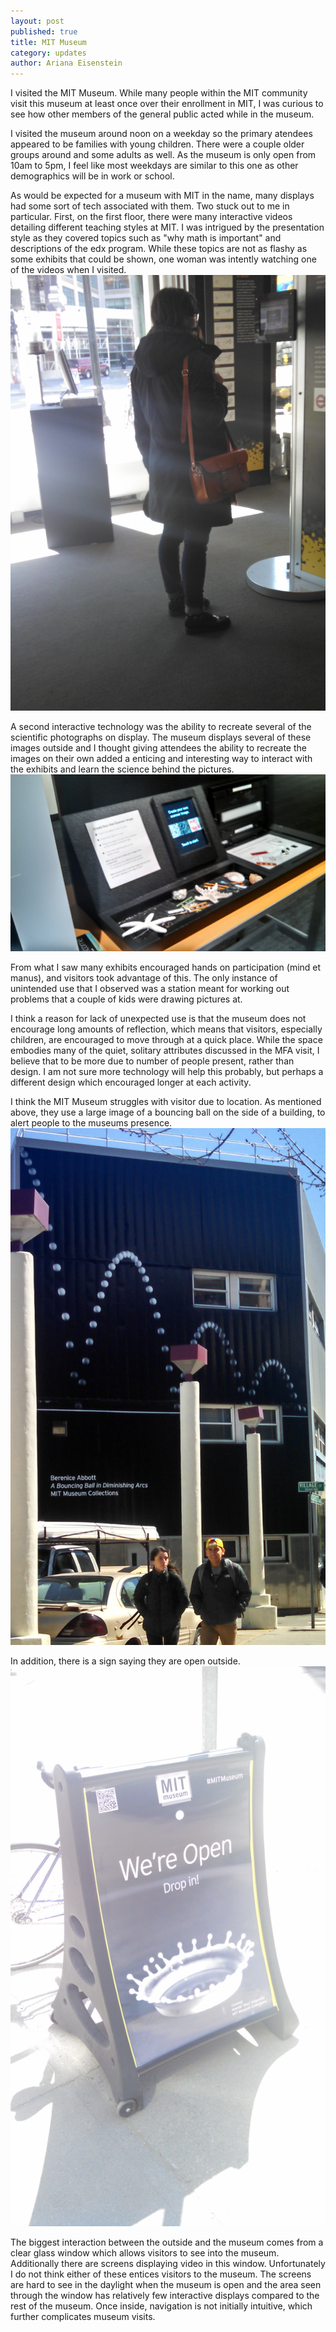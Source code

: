 ```yaml
---
layout: post
published: true
title: MIT Museum
category: updates
author: Ariana Eisenstein
---
```


I visited the MIT Museum. While many people within the MIT community visit this museum at least once over their enrollment in MIT, I was curious to see how other members of the general public acted while in the museum.

I visited the museum around noon on a weekday so the primary atendees appeared to be families with young children. There were a couple older groups around and some adults as well. As the museum is only open from 10am to 5pm, I feel like most weekdays are similar to this one as other demographics will be in work or school.

As would be expected for a museum with MIT in the name, many displays had some sort of tech associated with them. Two stuck out to me in particular. First, on the first floor, there were many interactive videos detailing different teaching styles at MIT. I was intrigued by the presentation style as they covered topics such as "why math is important" and descriptions of the edx program. While these topics are not as flashy as some exhibits that could be shown, one woman was intently watching one of the videos when I visited.
![intentlyWatching.jpg](/assets/intentlyWatching.jpg)

A second interactive technology was the ability to recreate several of the scientific photographs on display. The museum displays several of these images outside and I thought giving attendees the ability to recreate the images on their own added a enticing and interesting way to interact with the exhibits and learn the science behind the pictures.
![createYourOwn.jpg](/assets/createYourOwn.jpg)

From what I saw many exhibits encouraged hands on participation (mind et manus), and visitors took advantage of this. The only instance of unintended use that I observed was a station meant for working out problems that a couple of kids were drawing pictures at. 

I think a reason for lack of unexpected use is that the museum does not encourage long amounts of reflection, which means that visitors, especially children, are encouraged to move through at a quick place. While the space embodies many of the quiet, solitary attributes discussed in the MFA visit, I believe that to be more due to number of people present, rather than design. I am not sure more technology will help this probably, but perhaps a different design which encouraged longer at each activity.

I think the MIT Museum struggles with visitor due to location. As mentioned above, they use a large image of a bouncing ball on the side of a building, to alert people to the museums presence. 
![bounce.jpg](/assets/bounce.jpg)

In addition, there is a sign saying they are open outside. 
![open.jpg](/assets/open.jpg)

The biggest interaction between the outside and the museum comes from a clear glass window which allows visitors to see into the museum. Additionally there are screens displaying video in this window. Unfortunately I do not think either of these entices visitors to the museum. The screens are hard to see in the daylight when the museum is open and the area seen through the window has relatively few interactive displays compared to the rest of the museum. Once inside, navigation is not initially intuitive, which further complicates museum visits.
